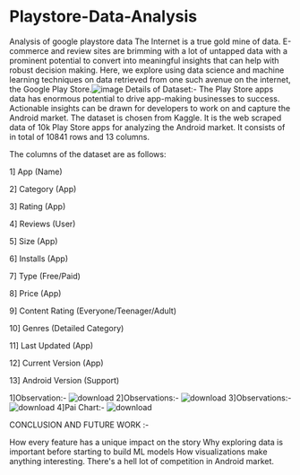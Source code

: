 # Playstore-Data-Analysis
Analysis of google playstore data
The Internet is a true gold mine of data. E-commerce and review sites are brimming with a lot of untapped data with a prominent potential to convert into meaningful insights that can help with robust decision making. Here, we explore using data science and machine learning techniques on data retrieved from one such avenue on the internet, the Google Play Store.![image](https://user-images.githubusercontent.com/109526052/194060139-6d19243c-4315-45a6-8a82-b232425797ac.png)
Details of Dataset:-
The Play Store apps data has enormous potential to drive app-making businesses to success. Actionable insights can be drawn for developers to work on and capture the Android market. The dataset is chosen from Kaggle. It is the web scraped data of 10k Play Store apps for analyzing the Android market. It consists of in total of 10841 rows and 13 columns.

The columns of the dataset are as follows:

1] App (Name)

2] Category (App)

3] Rating (App)

4] Reviews (User)

5] Size (App)

6] Installs (App)

7] Type (Free/Paid)

8] Price (App)

9] Content Rating (Everyone/Teenager/Adult)

10] Genres (Detailed Category)

11] Last Updated (App)

12] Current Version (App)

13] Android Version (Support)

1]Observation:-
![download](https://user-images.githubusercontent.com/109526052/194061922-7b09c58b-60fe-41bb-b7f1-0269ee34bf87.png)
2]Observations:-
![download](https://user-images.githubusercontent.com/109526052/194062014-5146602a-2a7a-4c46-b8e9-d5d3622b31c3.png)
3]Observations:-
![download](https://user-images.githubusercontent.com/109526052/194062184-22df5bde-bfbf-4aa8-83c2-d41a226c2ac2.png)
4]Pai Chart:-
![download](https://user-images.githubusercontent.com/109526052/194062424-7a6717aa-e6ce-4662-a3bb-e4fcb5679afc.png)


CONCLUSION AND FUTURE WORK :-

How every feature has a unique impact on the story
Why exploring data is important before starting to build ML models
How visualizations make anything interesting.
There's a hell lot of competition in Android market.

